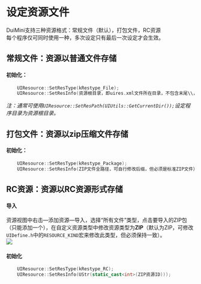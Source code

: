 # 设定资源文件
DuiMini支持三种资源格式：常规文件（默认），打包文件，RC资源  
每个程序仅可同时使用一种，多次设定只有最后一次设定才会生效。
## 常规文件：资源以普通文件存储
#### 初始化：
```c++
    UIResource::SetResType(kRestype_File);
    UIResource::SetResInfo(资源根目录，即uires.xml文件所在目录，不包含末尾\\，默认为根目录下的uires文件夹，可修改UIDefine.h中的DEFAULT_RESFOLDER宏来修改此类型);
```
*注：通常可使用`UIResource::SetResPath(UIUtils::GetCurrentDir());`设定程序目录为资源根目录。*
## 打包文件：资源以zip压缩文件存储
#### 初始化：
```c++
    UIResource::SetResType(kRestype_Package);
    UIResource::SetResInfo(ZIP文件全路径，可自行修改后缀，但必须是标准ZIP文件）
```
## RC资源：资源以RC资源形式存储
#### 导入
资源视图中右击—添加资源—导入，选择“所有文件”类型，点击要导入的ZIP包（只能添加一个），在自定义资源类型中修改资源类型为**ZIP**（默认为ZIP，可修改`UIDefine.h`中的`RESOURCE_KIND`宏来修改此类型，但必须保持一致）。  
![](assets/002/20170705-d1e34a50.png)  
#### 初始化
```c++
    UIResource::SetResType(kRestype_RC);
    UIResource::SetResInfo(UStr(static_cast<int>(ZIP资源ID)));
```

